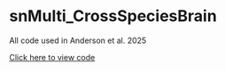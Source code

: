 # snMulti_CrossSpeciesBrain
All code used in Anderson et al. 2025


[Click here to view code](docs/index.html)

